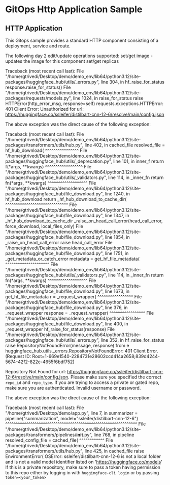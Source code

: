 # GitOps Http Application Sample

## HTTP Application 
This Gitops sample provides a standard HTTP component consisting of a deployment, service and route. 

The following day 2 edit/update operations supported:
    set/get image - updates the image for this component 
    set/get replicas

Traceback (most recent call last):
  File "/home/gtrivedi/Desktop/demo/demo_env/lib64/python3.12/site-packages/huggingface_hub/utils/_errors.py", line 304, in hf_raise_for_status
    response.raise_for_status()
  File "/home/gtrivedi/Desktop/demo/demo_env/lib64/python3.12/site-packages/requests/models.py", line 1024, in raise_for_status
    raise HTTPError(http_error_msg, response=self)
requests.exceptions.HTTPError: 401 Client Error: Unauthorized for url: https://huggingface.co/ssleifer/distilbart-cnn-12-6/resolve/main/config.json

The above exception was the direct cause of the following exception:

Traceback (most recent call last):
  File "/home/gtrivedi/Desktop/demo/demo_env/lib64/python3.12/site-packages/transformers/utils/hub.py", line 402, in cached_file
    resolved_file = hf_hub_download(
                    ^^^^^^^^^^^^^^^^
  File "/home/gtrivedi/Desktop/demo/demo_env/lib64/python3.12/site-packages/huggingface_hub/utils/_deprecation.py", line 101, in inner_f
    return f(*args, **kwargs)
           ^^^^^^^^^^^^^^^^^^
  File "/home/gtrivedi/Desktop/demo/demo_env/lib64/python3.12/site-packages/huggingface_hub/utils/_validators.py", line 114, in _inner_fn
    return fn(*args, **kwargs)
           ^^^^^^^^^^^^^^^^^^^
  File "/home/gtrivedi/Desktop/demo/demo_env/lib64/python3.12/site-packages/huggingface_hub/file_download.py", line 1240, in hf_hub_download
    return _hf_hub_download_to_cache_dir(
           ^^^^^^^^^^^^^^^^^^^^^^^^^^^^^^
  File "/home/gtrivedi/Desktop/demo/demo_env/lib64/python3.12/site-packages/huggingface_hub/file_download.py", line 1347, in _hf_hub_download_to_cache_dir
    _raise_on_head_call_error(head_call_error, force_download, local_files_only)
  File "/home/gtrivedi/Desktop/demo/demo_env/lib64/python3.12/site-packages/huggingface_hub/file_download.py", line 1854, in _raise_on_head_call_error
    raise head_call_error
  File "/home/gtrivedi/Desktop/demo/demo_env/lib64/python3.12/site-packages/huggingface_hub/file_download.py", line 1751, in _get_metadata_or_catch_error
    metadata = get_hf_file_metadata(
               ^^^^^^^^^^^^^^^^^^^^^
  File "/home/gtrivedi/Desktop/demo/demo_env/lib64/python3.12/site-packages/huggingface_hub/utils/_validators.py", line 114, in _inner_fn
    return fn(*args, **kwargs)
           ^^^^^^^^^^^^^^^^^^^
  File "/home/gtrivedi/Desktop/demo/demo_env/lib64/python3.12/site-packages/huggingface_hub/file_download.py", line 1673, in get_hf_file_metadata
    r = _request_wrapper(
        ^^^^^^^^^^^^^^^^^
  File "/home/gtrivedi/Desktop/demo/demo_env/lib64/python3.12/site-packages/huggingface_hub/file_download.py", line 376, in _request_wrapper
    response = _request_wrapper(
               ^^^^^^^^^^^^^^^^^
  File "/home/gtrivedi/Desktop/demo/demo_env/lib64/python3.12/site-packages/huggingface_hub/file_download.py", line 400, in _request_wrapper
    hf_raise_for_status(response)
  File "/home/gtrivedi/Desktop/demo/demo_env/lib64/python3.12/site-packages/huggingface_hub/utils/_errors.py", line 352, in hf_raise_for_status
    raise RepositoryNotFoundError(message, response) from e
huggingface_hub.utils._errors.RepositoryNotFoundError: 401 Client Error. (Request ID: Root=1-669e1540-2284731e28602ccd414a2658;839d4244-5674-42f2-822c-4655f6bdf752)

Repository Not Found for url: https://huggingface.co/ssleifer/distilbart-cnn-12-6/resolve/main/config.json.
Please make sure you specified the correct `repo_id` and `repo_type`.
If you are trying to access a private or gated repo, make sure you are authenticated.
Invalid username or password.

The above exception was the direct cause of the following exception:

Traceback (most recent call last):
  File "/home/gtrivedi/Desktop/demo/app.py", line 7, in <module>
    summarizer = pipeline("summarization", model="ssleifer/distilbart-cnn-12-6")
                 ^^^^^^^^^^^^^^^^^^^^^^^^^^^^^^^^^^^^^^^^^^^^^^^^^^^^^^^^^^^^^^^
  File "/home/gtrivedi/Desktop/demo/demo_env/lib64/python3.12/site-packages/transformers/pipelines/__init__.py", line 768, in pipeline
    resolved_config_file = cached_file(
                           ^^^^^^^^^^^^
  File "/home/gtrivedi/Desktop/demo/demo_env/lib64/python3.12/site-packages/transformers/utils/hub.py", line 425, in cached_file
    raise EnvironmentError(
OSError: ssleifer/distilbart-cnn-12-6 is not a local folder and is not a valid model identifier listed on 'https://huggingface.co/models'
If this is a private repository, make sure to pass a token having permission to this repo either by logging in with `huggingface-cli login` or by passing `token=<your_token>`
